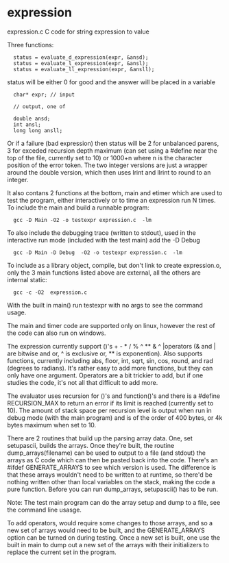# expression
expression.c C code for string expression to value

Three functions:

      status = evaluate_d_expression(expr, &ansd);
      status = evaluate_l_expression(expr, &ansl);
      status = evaluate_ll_expression(expr, &ansll);

status will be either 0 for good and the answer will be placed in a variable

      char* expr; // input

      // output, one of 

      double ansd;
      int ansl;
      long long ansll;

Or if a failure (bad expression) then status will be 2 for unbalanced parens, 3 for exceded recursion depth maximum (can set using a #define near the top of the file, currently set to 10) or 1000+n where n is the character position of the error token. The two integer versions are just a wrapper around the double version, which then uses lrint and llrint to round to an integer. 

It also contans 2 functions at the bottom, main and etimer which are used to test the program, either interactively or to time an expression run N times. To include the main and build a runnable program:

      gcc -D Main -O2 -o testexpr expression.c  -lm

To also include the debugging trace (written to stdout), used in the interactive run mode (included with the test main) add the -D Debug

      gcc -D Main -D Debug  -O2 -o testexpr expression.c  -lm

To include as a library object, compile, but don't link to create expression.o, only the 3 main functions listed above are external, all the others are internal static:

      gcc -c -O2  expression.c 

With the built in main() run testexpr with no args to see the command usage.

The main and timer code are supported only on linux, however the rest of the code can also run on windows. 

The expression currently support ()'s + - * / % ^ ** & ^ |operators (& and | are bitwise and or, ^ is exclusive or, ** is exponention). Also supports functions, currently including abs, floor, int, sqrt, sin, cos, round, and rad (degrees to radians). It's rather easy to add more functions, but they can only have one argument. Operators are a bit trickier to add, but if one studies the code, it's not all that difficult to add more.

The evaluator uses recursion for ()'s and function()'s and there is a #define RECURSION_MAX to return an error if its limit is reached (currently set to 10). The amount of stack space per recursion level is output when run in debug mode (with the main program) and is of the order of 400 bytes, or 4k bytes maximum when set to 10.

There are 2 routines that build up the parsing array data. One, set setupascii, builds the arrays. Once they're built, the routine dump_arrays(filename) can be used to output to a file (and stdout) the arrays as C code which can then be pasted back into the code. There's an #ifdef GENERATE_ARRAYS to see which version is used. The difference is that these arrays wouldn't need to be written to at runtime, so there'd be nothing written other than local variables on the stack, making the code a pure function. Before you can run dump_arrays, setupascii() has to be run.

Note: The test main program can do the array setup and dump to a file, see the command line usasge.

To add operators, would require some changes to those arrays, and so a new set of arrays would need to be built, and the GENERATE_ARRAYS option can be turned on during testing. Once a new set is built, one use the built in main to dump out a new set of the arrays with their initializers to replace the current set in the program.  
